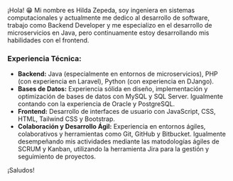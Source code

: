 ¡Hola! 😁 Mi nombre es Hilda Zepeda, soy ingeniera en sistemas computacionales y actualmente me dedico al desarrollo de software, 
trabajo como Backend Developer y me especializo en el desarrollo de microservicios en Java, pero continuamente estoy desarrollando mis habilidades con el frontend. 

### Experiencia Técnica:
- **Backend:** Java (especialmente en entornos de microservicios), PHP (con experiencia en Laravel), Python (con experiencia en DJango).
- **Bases de Datos:** Experiencia sólida en diseño, implementación y optimización de bases de datos con MySQL y SQL Server. Igualmente contando con la experiencia de Oracle y PostgreSQL.
- **Frontend:** Desarrollo de interfaces de usuario con JavaScript, CSS, HTML, Tailwind CSS y Bootstrap.
- **Colaboración y Desarrollo Ágil:** Experiencia en entornos ágiles, colaborativos y herramientas como Git, GitHub y Bitbucket. Igualmente desempeñando mis actividades mediante las matodologías ágiles de SCRUM y Kanban, utilizando la herramienta Jira para la gestión y seguimiento de proyectos.
  
¡Saludos!
